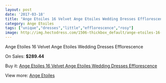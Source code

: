 ```yaml
---
layout: post
date: '2017-03-18'
title: "Ange Etoiles 16 Velvet Ange Etoiles Wedding Dresses Efflorescence"
category: Ange Etoiles
tags: ["unique","dresses","little","efflorescence","rosy"]
image: http://img.hectodress.com/1506-thickbox_default/ange-etoiles-16-velvet-ange-etoiles-wedding-dresses-efflorescence.jpg
---
```

Ange Etoiles 16 Velvet Ange Etoiles Wedding Dresses Efflorescence

On Sales: **$289.44**
<a href="https://www.hectodress.com/ange-etoiles/901-ange-etoiles-16-velvet-ange-etoiles-wedding-dresses-efflorescence.html"><amp-img layout="responsive" width="600" height="600" src="//img.hectodress.com/1506-thickbox_default/ange-etoiles-16-velvet-ange-etoiles-wedding-dresses-efflorescence.jpg" alt="Ange Etoiles 16 Velvet Ange Etoiles Wedding Dresses Efflorescence 0" /></a>

Buy it: [Ange Etoiles 16 Velvet Ange Etoiles Wedding Dresses Efflorescence](https://www.hectodress.com/ange-etoiles/901-ange-etoiles-16-velvet-ange-etoiles-wedding-dresses-efflorescence.html "Ange Etoiles 16 Velvet Ange Etoiles Wedding Dresses Efflorescence")

View more: [Ange Etoiles](https://www.hectodress.com/13-ange-etoiles "Ange Etoiles")